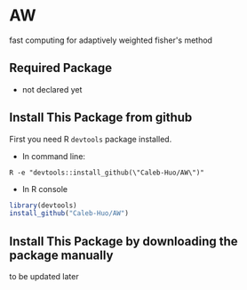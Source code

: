 # AW
fast computing for adaptively weighted fisher's method


## Required Package
* not declared yet

## Install This Package from github
First you need R `devtools` package installed.
* In command line:
```
R -e "devtools::install_github(\"Caleb-Huo/AW\")"
```
* In R console
```R
library(devtools)
install_github("Caleb-Huo/AW")
```


## Install This Package by downloading the package manually
to be updated later

